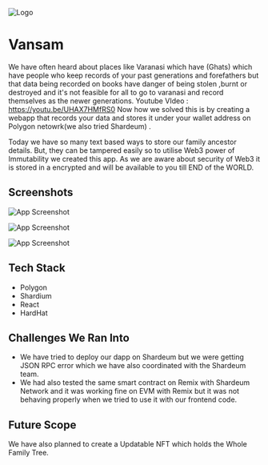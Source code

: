 

![Logo](https://res.cloudinary.com/dm6aa7jlg/image/upload/v1667843948/logo2_b86fo0.png)

# Vansam

We have often heard about places like Varanasi which have (Ghats) which have people who keep records of your past generations and forefathers but that data being recorded on books have danger of being stolen ,burnt or destroyed and it's not feasible for all to go to varanasi and record themselves as the newer generations.
Youtube VIdeo : https://youtu.be/UHAX7HMfRS0
Now how we solved this is by creating a webapp that records your data and stores it under your wallet address on Polygon netowrk(we also tried Shardeum) .

Today we have so many text based ways to store our family ancestor details. 
But, they can be tampered easily so to utilise Web3 power of Immutability we created this app.
As we are aware about security of Web3 it is stored in a encrypted and will be available to you till END of the WORLD.


## Screenshots

![App Screenshot](https://res.cloudinary.com/dm6aa7jlg/image/upload/v1667848406/Screenshot_20_ywuc1i.png)

![App Screenshot](https://res.cloudinary.com/dm6aa7jlg/image/upload/v1667848244/Screenshot_21_q9qf3y.png)

![App Screenshot](https://res.cloudinary.com/dm6aa7jlg/image/upload/v1667848243/Screenshot_19_tbwnhi.png)
## Tech Stack

* Polygon 
* Shardium
* React
* HardHat

## Challenges We Ran Into
* We have tried to deploy our dapp on Shardeum but we were getting JSON RPC error which we have also coordinated with the Shardeum team.
* We had also tested the same smart contract on Remix with Shardeum Network and it was working fine on EVM with Remix but it was not behaving properly when we tried to use it with our frontend code.

## Future Scope
We have also planned to create a Updatable NFT which holds the Whole Family Tree.
